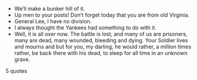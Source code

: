  - We’ll make a bunker hill of it.
 - Up men to your posts! Don’t forget today that you are from old Virginia.
 - General Lee, I have no division.
 - I always thought the Yankees had something to do with it.
 - Well, it is all over now. The battle is lost, and many of us are prisoners, many are dead, many wounded, bleeding and dying. Your Soldier lives and mourns and but for you, my darling, he would rather, a million times rather, be back there with his dead, to sleep for all time in an unknown grave.

5 quotes